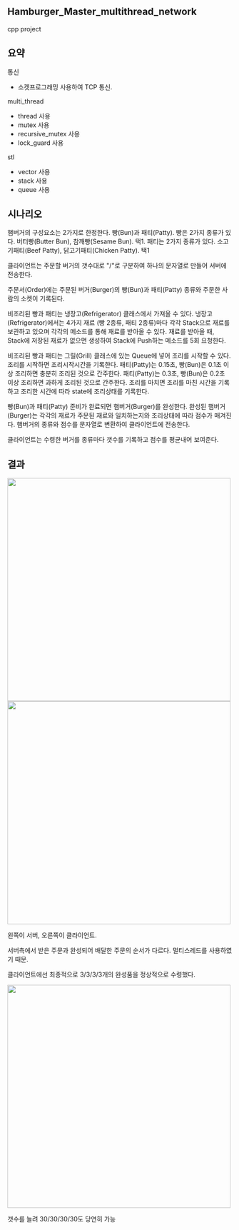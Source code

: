 ## Hamburger_Master_multithread_network
cpp project

## 요약
통신
- 소켓프로그래밍 사용하여 TCP 통신.

multi_thread
- thread 사용
- mutex 사용
- recursive_mutex 사용
- lock_guard 사용

stl
- vector 사용
- stack 사용
- queue 사용

## 시나리오
햄버거의 구성요소는 2가지로 한정한다. 빵(Bun)과 패티(Patty).
빵은 2가지 종류가 있다. 버터빵(Butter Bun), 참깨빵(Sesame Bun). 택1.
패티는 2가지 종류가 있다. 소고기패티(Beef Patty), 닭고기패티(Chicken Patty). 택1

클라이언트는 주문할 버거의 갯수대로 "/"로 구분하여 하나의 문자열로 만들어 서버에 전송한다.

주문서(Order)에는 주문된 버거(Burger)의 빵(Bun)과 패티(Patty) 종류와 주문한 사람의 소켓이 기록된다.

비조리된 빵과 패티는 냉장고(Refrigerator) 클래스에서 가져올 수 있다.
냉장고(Refrigerator)에서는 4가지 재료 (빵 2종류, 패티 2종류)마다 각각 Stack으로 재료를 보관하고 있으며 각각의 메소드를 통해 재료를 받아올 수 있다.
재료를 받아올 때, Stack에 저장된 재료가 없으면 생성하여 Stack에 Push하는 메소드를 5회 요청한다.

비조리된 빵과 패티는 그릴(Grill) 클래스에 있는 Queue에 넣어 조리를 시작할 수 있다.
조리를 시작하면 조리시작시간을 기록한다.
패티(Patty)는 0.15초, 빵(Bun)은 0.1초 이상 조리하면 충분히 조리된 것으로 간주한다.
패티(Patty)는 0.3초, 빵(Bun)은 0.2초 이상 조리하면 과하게 조리된 것으로 간주한다.
조리를 마치면 조리를 마친 시간을 기록하고 조리한 시간에 따라 state에 조리상태를 기록한다.

빵(Bun)과 패티(Patty) 준비가 완료되면 햄버거(Burger)를 완성한다.
완성된 햄버거(Burger)는 각각의 재료가 주문된 재료와 일치하는지와 조리상태에 따라 점수가 매겨진다.
햄버거의 종류와 점수를 문자열로 변환하여 클라이언트에 전송한다.

클라이언트는 수령한 버거를 종류마다 갯수를 기록하고 점수를 평균내어 보여준다.

## 결과
<img src="https://github.com/SuhYC/Hamburger_Master_multithread_network/blob/main/server.png" width="500"> <img src="https://github.com/SuhYC/Hamburger_Master_multithread_network/blob/main/clnt.png" width="500"><br/>

왼쪽이 서버, 오른쪽이 클라이언트.

서버측에서 받은 주문과 완성되어 배달한 주문의 순서가 다르다. 멀티스레드를 사용하였기 때문.

클라이언트에선 최종적으로 3/3/3/3개의 완성품을 정상적으로 수령했다.

<img src="https://github.com/SuhYC/Hamburger_Master_multithread_network/blob/main/clnt1.png" width="500"><br/>

갯수를 늘려 30/30/30/30도 당연히 가능

